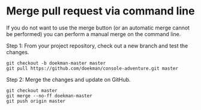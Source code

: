 ﻿# Merge pull request via command line

If you do not want to use the merge button (or an automatic merge cannot be performed) you can perform a manual merge on the command line.


Step 1: From your project repository, check out a new branch and test the changes.

    git checkout -b doekman-master master
    git pull https://github.com/doekman/console-adventure.git master

Step 2: Merge the changes and update on GitHub.

    git checkout master
    git merge --no-ff doekman-master
    git push origin master